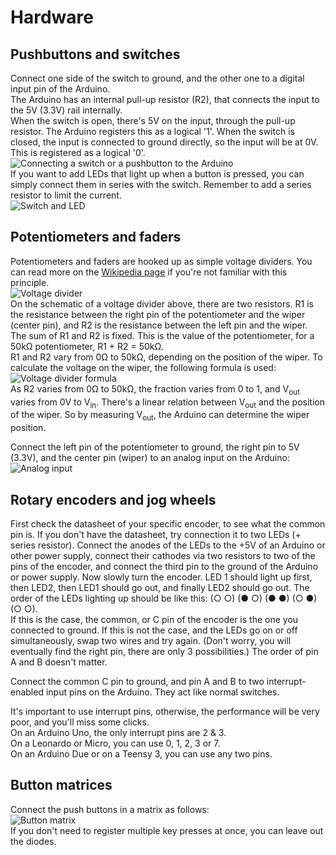 # Hardware

## Pushbuttons and switches
Connect one side of the switch to ground, and the other one to a digital input pin of the Arduino.  
The Arduino has an internal pull-up resistor (R2), that connects the input to the 5V (3.3V) rail internally.  
When the switch is open, there's 5V on the input, through the pull-up resistor. The Arduino registers this as a logical '1'. When the switch is closed, the input is connected to ground directly, so the input will be at 0V. This is registered as a logical '0'.  
![Connecting a switch or a pushbutton to the Arduino](https://raw.githubusercontent.com/tttapa/MIDI_controller/master/doc/Images/Switch.jpg)  
If you want to add LEDs that light up when a button is pressed, you can simply connect them in series with the switch. Remember to add a series resistor to limit the current.  
![Switch and LED](https://raw.githubusercontent.com/tttapa/MIDI_controller/master/doc/Images/Arduino_button_with_LED.png)

## Potentiometers and faders
Potentiometers and faders are hooked up as simple voltage dividers. You can read more on the [Wikipedia page](https://en.wikipedia.org/wiki/Voltage_divider) if you're not familiar with this principle.  
![Voltage divider](https://upload.wikimedia.org/wikipedia/commons/2/21/Resistive_divider2.svg)  
On the schematic of a voltage divider above, there are two resistors. R1 is the resistance between the right pin of the potentiometer and the wiper (center pin), and R2 is the resistance between the left pin and the wiper. The sum of R1 and R2 is fixed. This is the value of the potentiometer, for a 50kΩ potentiometer, R1 + R2 = 50kΩ.  
R1 and R2 vary from 0Ω to 50kΩ, depending on the position of the wiper.
To calculate the voltage on the wiper, the following formula is used:  
![Voltage divider formula](https://wikimedia.org/api/rest_v1/media/math/render/svg/5d55415f24b63635bc017c3287b406c480a54472)  
As R2 varies from 0Ω to 50kΩ, the fraction varies from 0 to 1, and V<sub>out</sub> varies from 0V to V<sub>in</sub>. There's a linear relation between V<sub>out</sub> and the position of the wiper. So by measuring V<sub>out</sub>, the Arduino can determine the wiper position.  

Connect the left pin of the potentiometer to ground, the right pin to 5V (3.3V), and the center pin (wiper) to an analog input on the Arduino:  
![Analog input](https://raw.githubusercontent.com/tttapa/MIDI_controller/master/doc/Images/Analog.jpg)

## Rotary encoders and jog wheels
First check the datasheet of your specific encoder, to see what the common pin is. If you don't have the datasheet, try connection it to two LEDs (+ series resistor). Connect the anodes of the LEDs to the +5V of an Arduino or other power supply, connect their cathodes via two resistors to two of the pins of the encoder, and connect the third pin to the ground of the Arduino or power supply. Now slowly turn the encoder. LED 1 should light up first, then LED2, then LED1 should go out, and finally LED2 should go out. The order of the LEDs lighting up should be like this: (○ ○) (● ○) (● ●) (○ ●) (○ ○).  
If this is the case, the common, or C pin of the encoder is the one you connected to ground. If this is not the case, and the LEDs go on or off simultaneously, swap two wires and try again. (Don't worry, you will eventually find the right pin, there are only 3 possibilities.) The order of pin A and B doesn't matter.

Connect the common C pin to ground, and pin A and B to two interrupt-enabled input pins on the Arduino. They act like normal switches.  

It's important to use interrupt pins, otherwise, the performance will be very poor, and you'll miss some clicks.  
On an Arduino Uno, the only interrupt pins are 2 & 3.  
On a Leonardo or Micro, you can use 0, 1, 2, 3 or 7.  
On an Arduino Due or on a Teensy 3, you can use any two pins.  

## Button matrices
Connect the push buttons in a matrix as follows:  
![Button matrix](https://raw.githubusercontent.com/tttapa/MIDI_controller/master/doc/Images/Button-matrix.png)  
If you don't need to register multiple key presses at once, you can leave out the diodes.